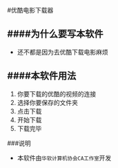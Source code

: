 #优酷电影下载器


####为什么要写本软件
-

- 还不都是因为去优酷下载电影麻烦

####本软件用法
-

1. 你要下载的优酷的视频的连接
2. 选择你要保存的文件夹
3. 点击下载
4. 开始下载
5. 下载完毕

###说明
- 本软件由`华软计算机协会CA工作室`开发